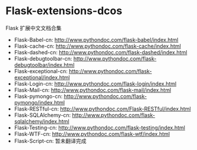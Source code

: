 
Flask-extensions-dcos
========================

Flask 扩展中文文档合集

* Flask-Babel-cn: http://www.pythondoc.com/flask-babel/index.html
* Flask-cache-cn: http://www.pythondoc.com/flask-cache/index.html
* Flask-dashed-cn: http://www.pythondoc.com/flask-dashed/index.html
* Flask-debugtoolbar-cn: http://www.pythondoc.com/flask-debugtoolbar/index.html
* Flask-exceptional-cn: http://www.pythondoc.com/flask-exceptional/index.html
* Flask-Login-cn: http://www.pythondoc.com/flask-login/index.html
* Flask-Mail-cn: http://www.pythondoc.com/flask-mail/index.html
* Flask-pymongo-cn: http://www.pythondoc.com/flask-pymongo/index.html
* Flask-RESTful-cn: http://www.pythondoc.com/Flask-RESTful/index.html
* Flask-SQLAlchemy-cn: http://www.pythondoc.com/flask-sqlalchemy/index.html
* Flask-Testing-cn: http://www.pythondoc.com/flask-testing/index.html
* Flask-WTF-cn: http://www.pythondoc.com/flask-wtf/index.html
* Flask-Script-cn: 暂未翻译完成

